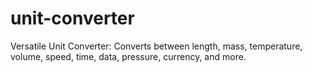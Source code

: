 # unit-converter
Versatile Unit Converter: Converts between length, mass, temperature, volume, speed, time, data, pressure, currency, and more.
